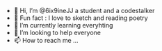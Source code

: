 - 👋 Hi, I’m @6ix9ineJJ a student and a codestalker
- 👀 Fun fact : I love to  sketch and reading poetry
- 🌱 I’m currently learning everyhting
- 💞️ I’m looking to help everyone
- 📫 How to reach me ...

<!---
6ix9ineJJ/6ix9ineJJ is a ✨ special ✨ repository because its `README.md` (this file) appears on your GitHub profile.
You can click the Preview link to take a look at your changes.
--->
